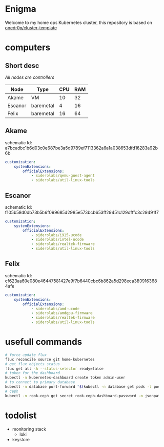 # Enigma

Welcome to my home ops Kubernetes cluster, this repository is based on [onedr0p/cluster-template](https://github.com/onedr0p/cluster-template)

# computers

## Short desc

*All nodes are controllers*

| Node    | Type      | CPU | RAM |
|---------|-----------|-----|-----|
| Akame   | VM        | 10  | 32  |
| Escanor | baremetal | 4   | 16  |
| Felix   | baremetal | 16  | 64  |


## Akame

schematic Id: a7bcadbc1b6d03c0e687be3a5d9789ef7113362a6a1a038653dfd16283a92b6b

```yaml
customization:
    systemExtensions:
        officialExtensions:
            - siderolabs/qemu-guest-agent
            - siderolabs/util-linux-tools
```

## Escanor

schematic Id: f105b58d0db73b5b6f099685d2985e573bcb653ff29451c129dfffc3c29491f7

```yaml
customization:
    systemExtensions:
        officialExtensions:
            - siderolabs/i915-ucode
            - siderolabs/intel-ucode
            - siderolabs/realtek-firmware
            - siderolabs/util-linux-tools
```

## Felix

schematic Id: cf623aa60e080e46447581427e9f7b6440cbc6b862a5d298eca3809163684afe

```yaml
customization:
    systemExtensions:
        officialExtensions:
            - siderolabs/amd-ucode
            - siderolabs/amdgpu-firmware
            - siderolabs/realtek-firmware
            - siderolabs/util-linux-tools
```

# usefull commands

```bash
# force update flux
flux reconcile source git home-kubernetes
# get flux objects status
flux get all -A --status-selector ready=false
# token for the dashboard
kubectl -n kubernetes-dashboard create token admin-user
# to connect to primary database
kubectl -n database port-forward "$(kubectl -n database get pods -l postgres-operator.crunchydata.com/role=master -o name)" 5432:5432
# ceph
kubectl -n rook-ceph get secret rook-ceph-dashboard-password -o jsonpath="{['data']['password']}" | base64 --decode && echo
```

# todolist

- monitoring stack
  - loki
- keystore
